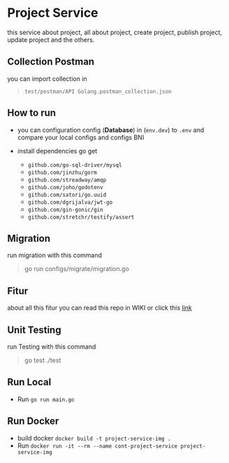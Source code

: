 # Project Service

this service about project, all about project, create project, publish project, update project and the others.

## Collection Postman

you can import collection in
> `test/postman/API Golang.postman_collection.json`

## How to run

- you can configuration config (**Database**) in (`env.dev`) to `.env` and compare your local configs and configs BNI

- install dependencies go get
  - `github.com/go-sql-driver/mysql`
  - `github.com/jinzhu/gorm`
  - `github.com/streadway/amqp`
  - `github.com/joho/godotenv`
  - `github.com/satori/go.uuid`
  - `github.com/dgrijalva/jwt-go`
  - `github.com/gin-gonic/gin`
  - `github.com/stretchr/testify/assert`

## Migration

run migration with this command
> go run configs/migrate/migration.go

## Fitur

about all this fitur you can read this repo in WIKI or click this [link](https://github.com/cakazies/project-service/wiki)

## Unit Testing

run Testing with this command
> go test ./test

## Run Local

- Run `go run main.go`

## Run Docker

- build docker `docker build -t project-service-img .`
- Run `docker run -it --rm --name cont-project-service project-service-img`